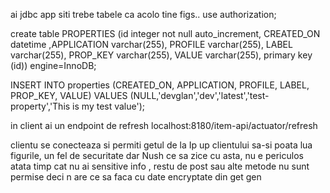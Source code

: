 ai jdbc app siti trebe tabele ca acolo tine figs..
use authorization;

create table PROPERTIES (id integer not null auto_increment, CREATED_ON datetime ,APPLICATION varchar(255), PROFILE varchar(255), LABEL varchar(255), PROP_KEY varchar(255), VALUE varchar(255), primary key (id)) engine=InnoDB;



INSERT INTO properties (CREATED_ON, APPLICATION, PROFILE, LABEL, PROP_KEY, VALUE) VALUES (NULL,'devglan','dev','latest','test-property','This is my test value');


in client ai un endpoint de refresh
localhost:8180/item-api/actuator/refresh

clientu se conecteaza si permiti getul de la Ip up clientului sa-si poata lua figurile, un fel de securitate dar
Nush ce sa zice cu asta, nu e periculos atata timp cat nu ai sensitive info , restu de post sau alte metode nu sunt permise deci n are ce sa faca cu date encryptate din get gen
